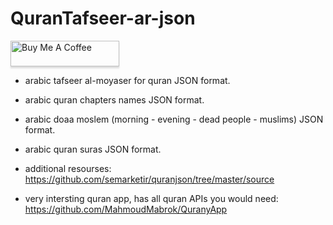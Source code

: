 # QuranTafseer-ar-json

<a href="https://www.buymeacoffee.com/amokhtar" target="_blank"><img src="https://www.buymeacoffee.com/assets/img/custom_images/orange_img.png" alt="Buy Me A Coffee" style="height: 41px !important;width: 174px !important;box-shadow: 0px 3px 2px 0px rgba(190, 190, 190, 0.5) !important;-webkit-box-shadow: 0px 3px 2px 0px rgba(190, 190, 190, 0.5) !important;" ></a>

* arabic tafseer al-moyaser for quran JSON format.

* arabic quran chapters names JSON format.

* arabic doaa moslem (morning - evening - dead people - muslims) JSON format.

* arabic quran suras JSON format.

* additional resourses: https://github.com/semarketir/quranjson/tree/master/source

* very intersting quran app, has all quran APIs you would need: https://github.com/MahmoudMabrok/QuranyApp


